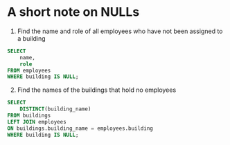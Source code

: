 # A short note on NULLs
1. Find the name and role of all employees who have not been assigned to a building
```SQL
SELECT
    name,
    role
FROM employees
WHERE building IS NULL;
```
2. Find the names of the buildings that hold no employees
```SQL
SELECT
    DISTINCT(building_name)
FROM buildings
LEFT JOIN employees
ON buildings.building_name = employees.building
WHERE building IS NULL;
```
